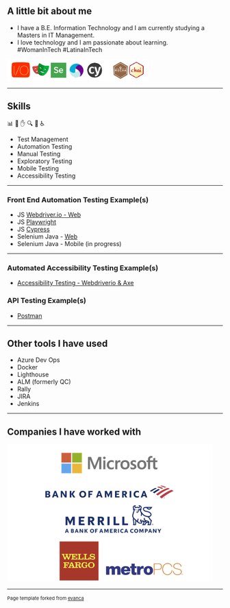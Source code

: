 ## A little bit about me 
- I have a B.E. Information Technology and I am currently studying a Masters in IT Management.
- I love technology and I am passionate about learning.
<br>#WomanInTech #LatinaInTech

<img src="images/stack.png?raw=true"/>

--- 
## Skills
📊 🤖 ✋ 🔍 📱 ♿ 
- Test Management
- Automation Testing
- Manual Testing
- Exploratory Testing
- Mobile Testing
- Accessibility Testing

---

### Front End Automation Testing Example(s)

- JS [Webdriver.io - Web](https://github.com/ixmeza/wdio.conduit)
- JS [Playwright](https://github.com/ixmeza/playwright.trello)
- JS [Cypress](https://github.com/ixmeza/cy.webdriver-uni)
- Selenium Java - [Web](https://github.com/ixmeza/selenium.crm)
- Selenium Java - Mobile (in progress)

---
### Automated Accessibility Testing Example(s)
- [Accessibility Testing - Webdriverio & Axe](https://github.com/ixmeza/wdio.axe)

### API Testing Example(s)
- [Postman](https://github.com/ixmeza/postman.restfulbooker)

---

## Other tools I have used
- Azure Dev Ops
- Docker
- Lighthouse
- ALM (formerly QC)
- Rally
- JIRA
- Jenkins

---

## Companies I have worked with

<img src="images/dummy_thumbnail.png?raw=true"/>


---
<p style="font-size:11px">Page template forked from <a href="https://github.com/evanca/quick-portfolio">evanca</a></p>
<!-- Remove above link if you don't want to attibute -->
